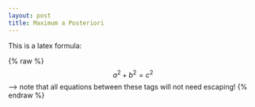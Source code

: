 ```yaml
---
layout: post
title: Maximum a Posteriori
---
```


This is a latex formula:

{% raw %}
  $$a^2 + b^2 = c^2$$ --> note that all equations between these tags will not need escaping! 
{% endraw %}
